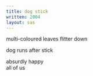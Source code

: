 ```yaml
---
title: dog stick
written: 2004
layout: sas
---
```


<div class="poem">
multi-coloured leaves   
flitter down 

dog runs after stick   

absurdly happy   
all of us
</div>

